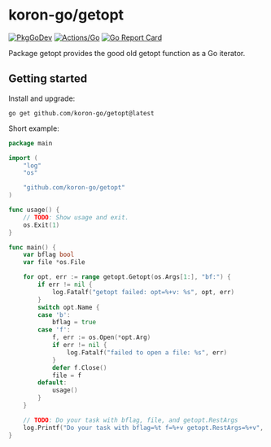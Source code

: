 # koron-go/getopt

[![PkgGoDev](https://pkg.go.dev/badge/github.com/koron-go/getopt)](https://pkg.go.dev/github.com/koron-go/getopt)
[![Actions/Go](https://github.com/koron-go/getopt/workflows/Go/badge.svg)](https://github.com/koron-go/getopt/actions?query=workflow%3AGo)
[![Go Report Card](https://goreportcard.com/badge/github.com/koron-go/getopt)](https://goreportcard.com/report/github.com/koron-go/getopt)

Package getopt provides the good old getopt function as a Go iterator.

## Getting started

Install and upgrade:

```
go get github.com/koron-go/getopt@latest
```

Short example:

```go
package main

import (
	"log"
	"os"

	"github.com/koron-go/getopt"
)

func usage() {
	// TODO: Show usage and exit.
	os.Exit(1)
}

func main() {
	var bflag bool
	var file *os.File

	for opt, err := range getopt.Getopt(os.Args[1:], "bf:") {
		if err != nil {
			log.Fatalf("getopt failed: opt=%+v: %s", opt, err)
		}
		switch opt.Name {
		case 'b':
			bflag = true
		case 'f':
			f, err := os.Open(*opt.Arg)
			if err != nil {
				log.Fatalf("failed to open a file: %s", err)
			}
			defer f.Close()
			file = f
		default:
			usage()
		}
	}

	// TODO: Do your task with bflag, file, and getopt.RestArgs
	log.Printf("Do your task with bflag=%t f=%+v getopt.RestArgs=%+v", bflag, file, getopt.RestArgs)
}
```
